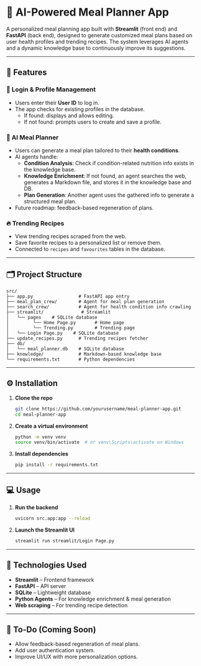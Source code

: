 # 🥗 AI-Powered Meal Planner App

A personalized meal planning app built with **Streamlit** (front end) and **FastAPI** (back end), designed to generate customized meal plans based on user health profiles and trending recipes. The system leverages AI agents and a dynamic knowledge base to continuously improve its suggestions.

---

## 🚀 Features

### 🔐 Login & Profile Management
- Users enter their **User ID** to log in.
- The app checks for existing profiles in the database.
  - If found: displays and allows editing.
  - If not found: prompts users to create and save a profile.

### 🧠 AI Meal Planner
- Users can generate a meal plan tailored to their **health conditions**.
- AI agents handle:
  - **Condition Analysis**: Check if condition-related nutrition info exists in the knowledge base.
  - **Knowledge Enrichment**: If not found, an agent searches the web, generates a Markdown file, and stores it in the knowledge base and DB.
  - **Plan Generation**: Another agent uses the gathered info to generate a structured meal plan.
- Future roadmap: feedback-based regeneration of plans.

### 🔥 Trending Recipes
- View trending recipes scraped from the web.
- Save favorite recipes to a personalized list or remove them.
- Connected to `recipes` and `favourites` tables in the database.

---

## 🗂️ Project Structure

```
src/
├── app.py                 # FastAPI app entry
├── meal_plan_crew/        # Agent for meal plan generation
├── search_crew/           # Agent for health condition info crawling
├── streamlit/              # Streamlit
│   └── pages    # SQLite database
│         └── Home Page.py       # Home page
│         └── Trending.py        # Trending page
│   └── Login Page.py    # SQLite database
├── update_recipes.py      # Trending recipes fetcher
├── db/
│   └── meal_planner.db    # SQLite database
├── knowledge/             # Markdown-based knowledge base
└── requirements.txt       # Python dependencies
```

---

## ⚙️ Installation

1. **Clone the repo**
   ```bash
   git clone https://github.com/yourusername/meal-planner-app.git
   cd meal-planner-app
   ```

2. **Create a virtual environment**
   ```bash
   python -m venv venv
   source venv/bin/activate  # or venv\Scripts\activate on Windows
   ```

3. **Install dependencies**
   ```bash
   pip install -r requirements.txt
   ```

---

## 💻 Usage

1. **Run the backend**
   ```bash
   uvicorn src.app:app --reload
   ```

2. **Launch the Streamlit UI**
   ```bash
   streamlit run streamlit/Login Page.py
   ```

---

## 🧠 Technologies Used

- **Streamlit** – Frontend framework
- **FastAPI** – API server
- **SQLite** – Lightweight database
- **Python Agents** – For knowledge enrichment & meal generation
- **Web scraping** – For trending recipe detection

---

## 📌 To-Do (Coming Soon)
- Allow feedback-based regeneration of meal plans.
- Add user authentication system.
- Improve UI/UX with more personalization options.

